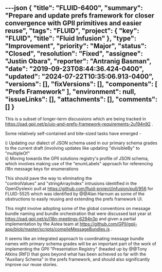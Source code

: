 ---json
{
  "title": "FLUID-6400",
  "summary": "Prepare and update prefs framework for closer convergence with GPII primitives and easier reuse",
  "tags": "FLUID",
  "project": {
    "key": "FLUID",
    "title": "Fluid Infusion"
  },
  "type": "Improvement",
  "priority": "Major",
  "status": "Closed",
  "resolution": "Fixed",
  "assignee": "Justin Obara",
  "reporter": "Antranig Basman",
  "date": "2019-09-23T08:44:36.424-0400",
  "updated": "2024-07-22T10:35:06.913-0400",
  "versions": [],
  "fixVersions": [],
  "components": [
    "Prefs Framework"
  ],
  "environment": null,
  "issueLinks": [],
  "attachments": [],
  "comments": []
}
---
This is a subset of longer-term discussions which are being tracked in <https://pad.gpii.net/p/uio-and-prefs-framework-requirements-2u194n92> .&#x20;

Some relatively self-contained and bite-sized tasks have emerged -&#x20;

i) Updating our dialect of JSON schema used in our primary schema grades to the current draft (involving updates like updating "divisibleBy" to "multipleOf"\
ii) Moving towards the GPII solutions registry's profile of JSON schema, which involves making use of the "enumLabels" approach for referencing i18n message keys for enumerations

This should pave the way to eliminating the\
"controlValues" and "stringArrayIndex" intrusions identified in the OpenDyslexic pull at <https://github.com/fluid-project/infusion/pull/956> for FLUID-5525 which was identified by @@Alan Harnum as some of the obstructions to easily reusing and extending the prefs framework UI.

This might involve adopting some of the global conventions on message bundle naming and bundle orchestration that were discussed last year at <https://pad.gpii.net/p/i18n-meetings-6294n3p> and given a partial implementation by the Astea team at <https://github.com/GPII/gpii-app/blob/master/scripts/compileMessageBundles.js> .&#x20;

It seems like an integrated approach to coordinating message bundle names with primary schema grades will be an important part of the work of implementing the GPII "Presentation Registry" (headed up by @@Tony Atkins \[RtF]) that goes beyond what has been achieved so far with the "Auxiliary Schema" in the prefs framework, and should also significantly improve our reuse stories.

        